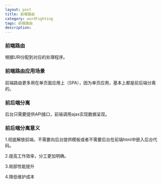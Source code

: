 ```yaml
---
layout: post
title: 前端路由
category: wordFighting
tags: 前端路由
description: 
---
```


### 前端路由
根据URl分配到对应的处理程序。

### 前端路由应用场景
前端路由更多用在单页面应用上（SPA），因为单页应用，基本上都是前后端分离的。

### 前后端分离 
后台只需要提供API接口，前端调用ajax实现数据呈现。

### 前后端分离意义

1.彻底解放前端，不需要向后台提供模板或者不需要后台在前端html中嵌入后台代码。

2.提高工作效率，分工更加明确。

3.局部性能提升

4.降低维护成本
